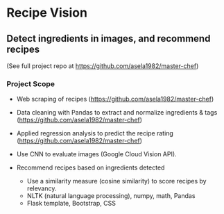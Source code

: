# Recipe Vision

## Detect ingredients in images, and recommend recipes

(See full project repo at https://github.com/asela1982/master-chef)

### Project Scope
- Web scraping of recipes (https://github.com/asela1982/master-chef)

- Data cleaning with Pandas to extract and normalize ingredients & tags (https://github.com/asela1982/master-chef)

- Applied regression analysis to predict the recipe rating (https://github.com/asela1982/master-chef)

- Use CNN to evaluate images (Google Cloud Vision API). 

- Recommend recipes based on ingredients detected
  - Use a similarity measure (cosine similarity) to score recipes by relevancy.
  - NLTK (natural language processing), numpy, math, Pandas
  - Flask template, Bootstrap, CSS
